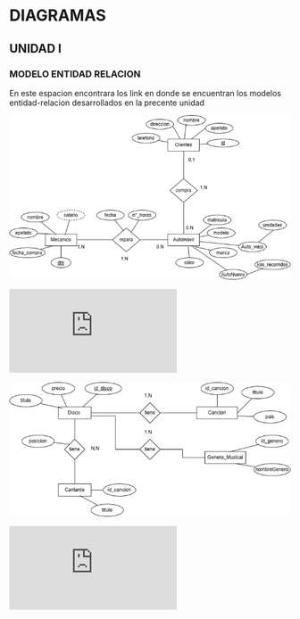 # DIAGRAMAS
## UNIDAD I
### MODELO ENTIDAD RELACION
En este espacion encontrara los link en donde se encuentran los modelos entidad-relacion desarrollados en la precente unidad

![Diagrama de Concesionaria](https://github.com/vivinaCordova/DIAGRAMAS_BASE_DE_DATOS/blob/main/Diagrama%20Concesionaria.jpg)

![Diagrama de Gestion de Paquetes](https://github.com/vivinaCordova/DIAGRAMAS_BASE_DE_DATOS/blob/main/Diagrama_Gestion_Paquetes%20_.pdf)

![Diagrama de Tienda de Discos](https://github.com/vivinaCordova/DIAGRAMAS_BASE_DE_DATOS/blob/main/Diagrama%20Tienda%20de%20Discos.jpg)

![Diagrama de Biblioteca](https://github.com/vivinaCordova/DIAGRAMAS_BASE_DE_DATOS/blob/main/Diagrama%20Biblioteca.pdf)

